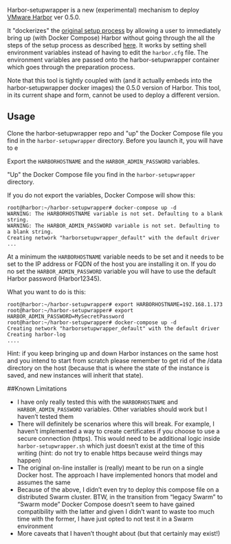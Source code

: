 Harbor-setupwrapper is a new (experimental) mechanism to deploy [VMware Harbor](https://github.com/vmware/harbor) ver 0.5.0.

It "dockerizes" the [original setup process](https://github.com/vmware/harbor/blob/master/docs/installation_guide.md) by allowing a user to immediately bring up (with Docker Compose) Harbor without going through the all the steps of the setup process as described [here](https://github.com/vmware/harbor/blob/master/docs/installation_guide.md). It works by setting shell environment variables instead of having to edit the `harbor.cfg` file. The environment variables are passed onto the harbor-setupwrapper container which goes through the preparation process.  

Note that this tool is tightly coupled with (and it actually embeds into the harbor-setupwrapper docker images) the 0.5.0 version of Harbor. This tool, in its current shape and form, cannot be used to deploy a different version.  

## Usage
Clone the harbor-setupwrapper repo and "up" the Docker Compose file you find in the `harbor-setupwrapper` directory. Before you launch it, you will have to e

Export the `HARBORHOSTNAME` and the `HARBOR_ADMIN_PASSWORD` variables.

"Up" the Docker Compose file you find in the `harbor-setupwrapper` directory.

If you do not export the variables, Docker Compose will show this:

```
root@harbor:~/harbor-setupwrapper# docker-compose up -d
WARNING: The HARBORHOSTNAME variable is not set. Defaulting to a blank string.
WARNING: The HARBOR_ADMIN_PASSWORD variable is not set. Defaulting to a blank string.
Creating network "harborsetupwrapper_default" with the default driver
...
```
At a minimum the `HARBORHOSTNAME` variable needs to be set and it needs to be set to the IP address or FQDN of the host you are installing it on. If you do no set the `HARBOR_ADMIN_PASSWORD` variable you will have to use the default Harbor password (Harbor12345).

What you want to do is this:
```
root@harbor:~/harbor-setupwrapper# export HARBORHOSTNAME=192.168.1.173
root@harbor:~/harbor-setupwrapper# export HARBOR_ADMIN_PASSWORD=MySecretPassword
root@harbor:~/harbor-setupwrapper# docker-compose up -d
Creating network "harborsetupwrapper_default" with the default driver
Creating harbor-log
....
```
Hint: if you keep bringing up and down Harbor instances on the same host and you intend to start from scratch please remember to get rid of the /data directory on the host (because that is where the state of the instance is saved, and new instances will inherit that state).

##Known Limitations
- I have only really tested this with the `HARBORHOSTNAME` and `HARBOR_ADMIN_PASSWORD` variables. Other variables should work but I haven’t tested them
- There will definitely be scenarios where this will break. For example, I haven’t implemented a way to create certificates if you choose to use a secure connection (https). This would need to be additional logic inside `harbor-setupwrapper.sh` which just doesn’t exist at the time of this writing (hint: do not try to enable https because weird things may happen)
- The original on-line installer is (really) meant to be run on a single Docker host. The approach I have implemented honors that model and assumes the same
- Because of the above, I didn’t even try to deploy this compose file on a distributed Swarm cluster. BTW, in the transition from “legacy Swarm” to “Swarm mode” Docker Compose doesn’t seem to have gained compatibility with the latter and given I didn’t want to waste too much time with the former, I have just opted to not test it in a Swarm environment
- More caveats that I haven’t thought about (but that certainly may exist!)

